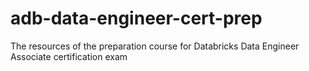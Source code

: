 # adb-data-engineer-cert-prep
The resources of the preparation course for Databricks Data Engineer Associate certification exam
